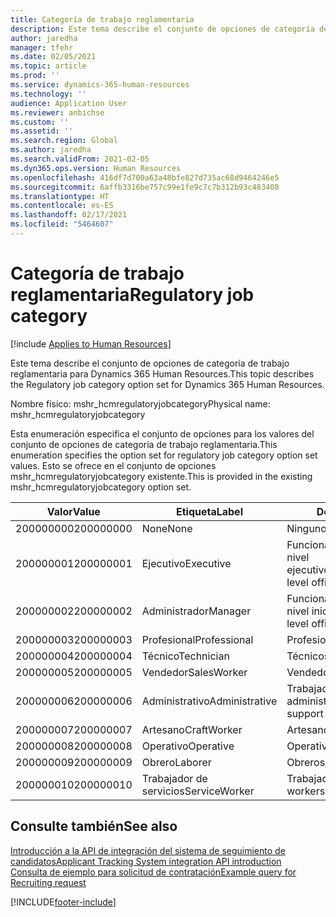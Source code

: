 ```yaml
---
title: Categoría de trabajo reglamentaria
description: Este tema describe el conjunto de opciones de categoría de trabajo reglamentaria para Dynamics 365 Human Resources.
author: jaredha
manager: tfehr
ms.date: 02/05/2021
ms.topic: article
ms.prod: ''
ms.service: dynamics-365-human-resources
ms.technology: ''
audience: Application User
ms.reviewer: anbichse
ms.custom: ''
ms.assetid: ''
ms.search.region: Global
ms.author: jaredha
ms.search.validFrom: 2021-02-05
ms.dyn365.ops.version: Human Resources
ms.openlocfilehash: 416df7d700a63a48bfe827d735ac68d9464246e5
ms.sourcegitcommit: 6affb3316be757c99e1fe9c7c7b312b93c483408
ms.translationtype: HT
ms.contentlocale: es-ES
ms.lasthandoff: 02/17/2021
ms.locfileid: "5464607"
---
```

# <a name="regulatory-job-category"></a><span data-ttu-id="b8b29-103">Categoría de trabajo reglamentaria</span><span class="sxs-lookup"><span data-stu-id="b8b29-103">Regulatory job category</span></span>

[!include [Applies to Human Resources](../includes/applies-to-hr.md)]

<span data-ttu-id="b8b29-104">Este tema describe el conjunto de opciones de categoría de trabajo reglamentaria para Dynamics 365 Human Resources.</span><span class="sxs-lookup"><span data-stu-id="b8b29-104">This topic describes the Regulatory job category option set for Dynamics 365 Human Resources.</span></span>

<span data-ttu-id="b8b29-105">Nombre físico: mshr_hcmregulatoryjobcategory</span><span class="sxs-lookup"><span data-stu-id="b8b29-105">Physical name: mshr_hcmregulatoryjobcategory</span></span>

<span data-ttu-id="b8b29-106">Esta enumeración especifica el conjunto de opciones para los valores del conjunto de opciones de categoría de trabajo reglamentaria.</span><span class="sxs-lookup"><span data-stu-id="b8b29-106">This enumeration specifies the option set for regulatory job category option set values.</span></span> <span data-ttu-id="b8b29-107">Esto se ofrece en el conjunto de opciones mshr_hcmregulatoryjobcategory existente.</span><span class="sxs-lookup"><span data-stu-id="b8b29-107">This is provided in the existing mshr_hcmregulatoryjobcategory option set.</span></span>

| <span data-ttu-id="b8b29-108">Valor</span><span class="sxs-lookup"><span data-stu-id="b8b29-108">Value</span></span> | <span data-ttu-id="b8b29-109">Etiqueta</span><span class="sxs-lookup"><span data-stu-id="b8b29-109">Label</span></span> | <span data-ttu-id="b8b29-110">Descripción</span><span class="sxs-lookup"><span data-stu-id="b8b29-110">Description</span></span> |
| --- | --- | --- |
| <span data-ttu-id="b8b29-111">200000000</span><span class="sxs-lookup"><span data-stu-id="b8b29-111">200000000</span></span> | <span data-ttu-id="b8b29-112">None</span><span class="sxs-lookup"><span data-stu-id="b8b29-112">None</span></span> | <span data-ttu-id="b8b29-113">Ninguno.</span><span class="sxs-lookup"><span data-stu-id="b8b29-113">None.</span></span> |
| <span data-ttu-id="b8b29-114">200000001</span><span class="sxs-lookup"><span data-stu-id="b8b29-114">200000001</span></span> | <span data-ttu-id="b8b29-115">Ejecutivo</span><span class="sxs-lookup"><span data-stu-id="b8b29-115">Executive</span></span> | <span data-ttu-id="b8b29-116">Funcionarios y administradores de nivel ejecutivo/superior.</span><span class="sxs-lookup"><span data-stu-id="b8b29-116">Executive/Senior level officials and managers.</span></span> |
| <span data-ttu-id="b8b29-117">200000002</span><span class="sxs-lookup"><span data-stu-id="b8b29-117">200000002</span></span> | <span data-ttu-id="b8b29-118">Administrador</span><span class="sxs-lookup"><span data-stu-id="b8b29-118">Manager</span></span> | <span data-ttu-id="b8b29-119">Funcionarios y administradores de nivel inicial e intermedio.</span><span class="sxs-lookup"><span data-stu-id="b8b29-119">First/Mid level officials and managers.</span></span> |
| <span data-ttu-id="b8b29-120">200000003</span><span class="sxs-lookup"><span data-stu-id="b8b29-120">200000003</span></span> | <span data-ttu-id="b8b29-121">Profesional</span><span class="sxs-lookup"><span data-stu-id="b8b29-121">Professional</span></span> | <span data-ttu-id="b8b29-122">Profesionales.</span><span class="sxs-lookup"><span data-stu-id="b8b29-122">Professionals.</span></span> |
| <span data-ttu-id="b8b29-123">200000004</span><span class="sxs-lookup"><span data-stu-id="b8b29-123">200000004</span></span> | <span data-ttu-id="b8b29-124">Técnico</span><span class="sxs-lookup"><span data-stu-id="b8b29-124">Technician</span></span> | <span data-ttu-id="b8b29-125">Técnicos.</span><span class="sxs-lookup"><span data-stu-id="b8b29-125">Technicians.</span></span> |
| <span data-ttu-id="b8b29-126">200000005</span><span class="sxs-lookup"><span data-stu-id="b8b29-126">200000005</span></span> | <span data-ttu-id="b8b29-127">Vendedor</span><span class="sxs-lookup"><span data-stu-id="b8b29-127">SalesWorker</span></span> | <span data-ttu-id="b8b29-128">Vendedores.</span><span class="sxs-lookup"><span data-stu-id="b8b29-128">Sales workers.</span></span> |
| <span data-ttu-id="b8b29-129">200000006</span><span class="sxs-lookup"><span data-stu-id="b8b29-129">200000006</span></span> | <span data-ttu-id="b8b29-130">Administrativo</span><span class="sxs-lookup"><span data-stu-id="b8b29-130">Administrative</span></span> | <span data-ttu-id="b8b29-131">Trabajadores de soporte administrativo.</span><span class="sxs-lookup"><span data-stu-id="b8b29-131">Administrative support workers.</span></span> |
| <span data-ttu-id="b8b29-132">200000007</span><span class="sxs-lookup"><span data-stu-id="b8b29-132">200000007</span></span> | <span data-ttu-id="b8b29-133">Artesano</span><span class="sxs-lookup"><span data-stu-id="b8b29-133">CraftWorker</span></span> | <span data-ttu-id="b8b29-134">Artesanos.</span><span class="sxs-lookup"><span data-stu-id="b8b29-134">Craft workers.</span></span> |
| <span data-ttu-id="b8b29-135">200000008</span><span class="sxs-lookup"><span data-stu-id="b8b29-135">200000008</span></span> | <span data-ttu-id="b8b29-136">Operativo</span><span class="sxs-lookup"><span data-stu-id="b8b29-136">Operative</span></span> | <span data-ttu-id="b8b29-137">Operativos.</span><span class="sxs-lookup"><span data-stu-id="b8b29-137">Operatives.</span></span> |
| <span data-ttu-id="b8b29-138">200000009</span><span class="sxs-lookup"><span data-stu-id="b8b29-138">200000009</span></span> | <span data-ttu-id="b8b29-139">Obrero</span><span class="sxs-lookup"><span data-stu-id="b8b29-139">Laborer</span></span> | <span data-ttu-id="b8b29-140">Obreros/Auxiliares.</span><span class="sxs-lookup"><span data-stu-id="b8b29-140">Laborers/Helpers.</span></span> |
| <span data-ttu-id="b8b29-141">200000010</span><span class="sxs-lookup"><span data-stu-id="b8b29-141">200000010</span></span> | <span data-ttu-id="b8b29-142">Trabajador de servicios</span><span class="sxs-lookup"><span data-stu-id="b8b29-142">ServiceWorker</span></span> | <span data-ttu-id="b8b29-143">Trabajadores de servicios.</span><span class="sxs-lookup"><span data-stu-id="b8b29-143">Service workers.</span></span> |

## <a name="see-also"></a><span data-ttu-id="b8b29-144">Consulte también</span><span class="sxs-lookup"><span data-stu-id="b8b29-144">See also</span></span>

[<span data-ttu-id="b8b29-145">Introducción a la API de integración del sistema de seguimiento de candidatos</span><span class="sxs-lookup"><span data-stu-id="b8b29-145">Applicant Tracking System integration API introduction</span></span>](hr-admin-integration-ats-api-introduction.md)<br>
[<span data-ttu-id="b8b29-146">Consulta de ejemplo para solicitud de contratación</span><span class="sxs-lookup"><span data-stu-id="b8b29-146">Example query for Recruiting request</span></span>](hr-admin-integration-ats-api-recruiting-request-example-query.md)


[!INCLUDE[footer-include](../includes/footer-banner.md)]